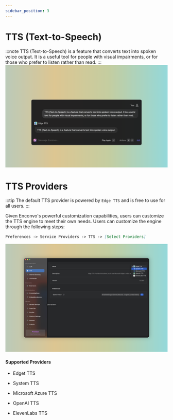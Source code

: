 ```yaml
---
sidebar_position: 3
---
```


# TTS (Text-to-Speech)

:::note
TTS (Text-to-Speech) is a feature that converts text into spoken voice output. It is a useful tool for people with visual impairments, or for those who prefer to listen rather than read.
:::
![](./img/tts.png)

# TTS Providers

:::tip
The default TTS provider is powered by `Edge TTS` and is free to use for all users.
:::

Given Enconvo's powerful customization capabilities, users can customize the TTS engine to meet their own needs. Users can customize the engine through the following steps:

```md
Preferences -> Service Providers -> TTS -> [Select Providers]
```

![](./img/tts_settings.png)


#### Supported Providers

- Edget TTS

- System TTS

- Microsoft Azure TTS

- OpenAI TTS

- ElevenLabs TTS